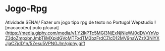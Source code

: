 # Jogo-Rpg
Atividade SENAI/ Fazer um jogo tipo rpg de texto no Portugol Wepstudio 
![macaco(eu) puto p/carai] (https://media.giphy.com/media/v1.Y2lkPTc5MGI3NjExNjNleWJ0dDVvYnVpZ3doZmpxbnJmbTliMXpidGVoMTFxdTM3bzFrdCZlcD12MV9naWZzX3NlYXJjaCZjdD1n/5Zesu5VPNGJlm/giphy.gif)